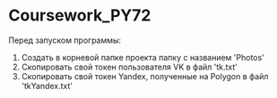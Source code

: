 # Coursework_PY72
Перед запуском программы:
1. Создать в корневой папке проекта папку с названием 'Photos'
2. Скопировать свой токен пользователя VK в файл 'tk.txt'
3. Скопировать свой токен Yandex, полученные на Polygon в файл 'tkYandex.txt'
